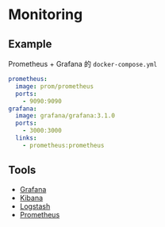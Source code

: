 Monitoring
==========

Example
-------

Prometheus + Grafana 的 `docker-compose.yml`

```yml
prometheus:
  image: prom/prometheus
  ports:
    - 9090:9090
grafana:
  image: grafana/grafana:3.1.0
  ports:
    - 3000:3000
  links:
    - prometheus:prometheus
```

Tools
-----

* [Grafana][]
* [Kibana][]
* [Logstash][]
* [Prometheus][]

[Grafana]: http://grafana.org/
[Kibana]: https://www.elastic.co/products/kibana
[Logstash]: https://www.elastic.co/products/logstash
[Prometheus]: https://prometheus.io/
